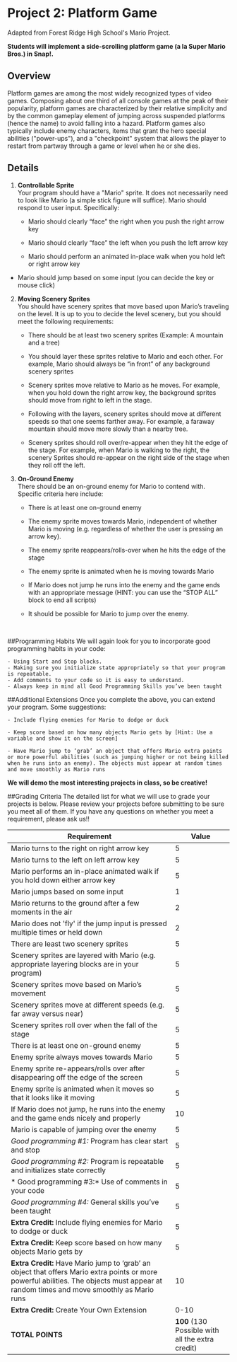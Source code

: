 # Project 2: Platform Game

Adapted from Forest Ridge High School's Mario Project.

**Students will implement a side-scrolling platform game (a la Super Mario Bros.) in Snap!.**

## Overview

Platform games are among the most widely recognized types of video games.  Composing about one third of all console games at the peak of their popularity, platform games are characterized by their relative simplicity and by the common gameplay element of jumping across suspended platforms (hence the name) to avoid falling into a hazard.  Platform games also typically include enemy characters, items that grant the hero special abilities ("power-ups"), and a "checkpoint" system that allows the player to restart from partway through a game or level when he or she dies.

## Details

1.  **Controllable Sprite**
    <br/>
   Your program should have a "Mario" sprite. It does not necessarily need to look like Mario (a simple stick figure will suffice). Mario should respond to user input. Specifically:

    - Mario should clearly “face” the right when you push the right arrow key

    - Mario should clearly “face” the left when you push the left arrow key
    - Mario should perform an animated in-place walk when you hold left or right arrow key

   - Mario should jump based on some input (you can decide the key or mouse click)

2.  **Moving Scenery Sprites**
    <br/>
    You should have scenery sprites that move based upon Mario’s traveling on the level. It is up to you to decide the level scenery, but you should meet the following requirements:

    - There should be at least two scenery sprites (Example: A mountain and a tree)

    - You should layer these sprites relative to Mario and each other. For example, Mario should always be “in front” of any background scenery sprites

    - Scenery sprites move relative to Mario as he moves. For example, when you hold down the right arrow key, the background sprites should move from right to left in the stage.

    - Following with the layers, scenery sprites should move at different speeds so that one seems farther away. For example, a faraway mountain should move more slowly than a nearby tree.

    - Scenery sprites should roll over/re-appear when they hit the edge of the stage. For example, when Mario is walking to the right, the scenery Sprites should re-appear on the right side of the stage when they roll off the left.
    
3.  **On-Ground Enemy**
    <br/>
There should be an on-ground enemy for Mario to contend with. Specific criteria here include:

    - There is at least one on-ground enemy

    - The enemy sprite moves towards Mario, independent of whether Mario is moving (e.g. regardless of whether the user is pressing an arrow key).

    - The enemy sprite reappears/rolls-over when he hits the edge of the stage

    - The enemy sprite is animated when he is moving towards Mario

    - If Mario does not jump he runs into the enemy and the game ends with an appropriate message (HINT: you can use the “STOP ALL” block to end all scripts)

    - It should be possible for Mario to jump over the enemy.
    
    <br/>
 ##Programming Habits
    We will again look for you to incorporate good programming habits in your code:

    - Using Start and Stop blocks.
    - Making sure you initialize state appropriately so that your program is repeatable.
    - Add comments to your code so it is easy to understand.
    - Always keep in mind all Good Programming Skills you’ve been taught
    
 ##Additional Extensions
Once you complete the above, you can extend your program. Some suggestions:

    - Include flying enemies for Mario to dodge or duck

    - Keep score based on how many objects Mario gets by [Hint: Use a variable and show it on the screen]

    - Have Mario jump to ‘grab’ an object that offers Mario extra points or more powerful abilities (such as jumping higher or not being killed when he runs into an enemy). The objects must appear at random times and move smoothly as Mario runs

**We will demo the most interesting projects in class, so be creative!**

##Grading Criteria
The detailed list for what we will use to grade your projects is below. Please review your projects before submitting to be sure you meet all of them. If you have any questions on whether you meet a requirement, please ask us!!

|Requirement | Value |
|------------|-------|
| Mario turns to the right on right arrow key | 5 |
| Mario turns to the left on left arrow key | 5 |
| Mario performs an in-place animated walk if you hold down either arrow key | 5
| Mario jumps based on some input | 1 |
| Mario returns to the ground after a few moments in the air | 2 |
| Mario does not 'fly' if the jump input is pressed multiple times or held down | 2 |
| There are least two scenery sprites | 5 |
| Scenery sprites are layered with Mario (e.g. appropriate layering blocks are in your program) | 5 |
| Scenery sprites move based on Mario’s movement | 5 |
| Scenery sprites move at different speeds (e.g. far away versus near) | 5 |
| Scenery sprites roll over when the fall of the stage | 5 |
| There is at least one on-ground enemy | 5 |
| Enemy sprite always moves towards Mario | 5 |
| Enemy sprite re-appears/rolls over after disappearing off the edge of the screen | 5 |
| Enemy sprite is animated when it moves so that it looks like it moving | 5 |
| If Mario does not jump, he runs into the enemy and the game ends nicely and properly | 10 |
| Mario is capable of jumping over the enemy | 5 |
| *Good programming #1:* Program has clear start and stop | 5 |
| *Good programming #2:* Program is repeatable and initializes state correctly | 5 |
| * Good programming #3:* Use of comments in your code | 5 |
| *Good programming #4:* General skills you’ve been taught | 5 |
| **Extra Credit:** Include flying enemies for Mario to dodge or duck | 5 |
| **Extra Credit:** Keep score based on how many objects Mario gets by | 5 |
| **Extra Credit:** Have Mario jump to ‘grab’ an object that offers Mario extra points or more powerful abilities. The objects must appear at random times and move smoothly as Mario runs | 10 |
| **Extra Credit:** Create Your Own Extension | 0-10 |
| **TOTAL POINTS** | **100** (130 Possible with all the extra credit) |

